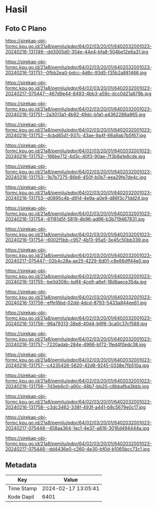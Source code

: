 # Hasil

## Foto C Plano

https://sirekap-obj-formc.kpu.go.id/21a8/pemilu/pdpr/64/02/03/20/01/6402032001023-20240216-131749--dd3005d0-354e-44e4-bfa8-504be12e6a31.jpg

https://sirekap-obj-formc.kpu.go.id/21a8/pemilu/pdpr/64/02/03/20/01/6402032001023-20240216-131751--0fbb2ea0-bdcc-4d6c-93d5-f35b2a881466.jpg

https://sirekap-obj-formc.kpu.go.id/21a8/pemilu/pdpr/64/02/03/20/01/6402032001023-20240217-075447--467d9e44-8493-4bb3-a59c-dcc0d21a679b.jpg

https://sirekap-obj-formc.kpu.go.id/21a8/pemilu/pdpr/64/02/03/20/01/6402032001023-20240216-131751--2a3013a1-4b92-49dc-b1a1-a4362286a965.jpg

https://sirekap-obj-formc.kpu.go.id/21a8/pemilu/pdpr/64/02/03/20/01/6402032001023-20240216-131752--4cbd65d1-937c-43ae-9a4f-66a9ab7b5f67.jpg

https://sirekap-obj-formc.kpu.go.id/21a8/pemilu/pdpr/64/02/03/20/01/6402032001023-20240216-131752--166be712-4d3c-40f3-90ae-7f3b8a1e8cde.jpg

https://sirekap-obj-formc.kpu.go.id/21a8/pemilu/pdpr/64/02/03/20/01/6402032001023-20240216-131753--1b7b7275-86b6-450f-b0b7-eea29fe7de4c.jpg

https://sirekap-obj-formc.kpu.go.id/21a8/pemilu/pdpr/64/02/03/20/01/6402032001023-20240216-131753--d0895c4b-d914-4e9a-a0e9-d86f3c71dd24.jpg

https://sirekap-obj-formc.kpu.go.id/21a8/pemilu/pdpr/64/02/03/20/01/6402032001023-20240216-131754--61181d5f-5819-4b96-ad96-b3b719467831.jpg

https://sirekap-obj-formc.kpu.go.id/21a8/pemilu/pdpr/64/02/03/20/01/6402032001023-20240216-131754--6002f5bb-c957-4b13-95a5-3e45c50bb339.jpg

https://sirekap-obj-formc.kpu.go.id/21a8/pemilu/pdpr/64/02/03/20/01/6402032001023-20240217-075447--02b4c28a-ae25-4229-8d01-c8e66dff44e0.jpg

https://sirekap-obj-formc.kpu.go.id/21a8/pemilu/pdpr/64/02/03/20/01/6402032001023-20240216-131755--be0d308c-bdf4-4ce9-a6ef-18d6aece35da.jpg

https://sirekap-obj-formc.kpu.go.id/21a8/pemilu/pdpr/64/02/03/20/01/6402032001023-20240216-131756--effe16bd-02dd-4dcd-8793-5433a844ee61.jpg

https://sirekap-obj-formc.kpu.go.id/21a8/pemilu/pdpr/64/02/03/20/01/6402032001023-20240216-131756--96a79313-38e8-40d4-b6f6-3ca0c37cf588.jpg

https://sirekap-obj-formc.kpu.go.id/21a8/pemilu/pdpr/64/02/03/20/01/6402032001023-20240216-131757--7220adab-284e-4966-bf72-1fed4f0edc38.jpg

https://sirekap-obj-formc.kpu.go.id/21a8/pemilu/pdpr/64/02/03/20/01/6402032001023-20240216-131757--c4235426-5620-42d8-9245-0338e7fb510a.jpg

https://sirekap-obj-formc.kpu.go.id/21a8/pemilu/pdpr/64/02/03/20/01/6402032001023-20240216-131758--7d3eb6c0-a90c-48b7-bb20-c8bbafba3bbb.jpg

https://sirekap-obj-formc.kpu.go.id/21a8/pemilu/pdpr/64/02/03/20/01/6402032001023-20240216-131758--c3dc3462-338f-493f-a441-b8c5679e0c17.jpg

https://sirekap-obj-formc.kpu.go.id/21a8/pemilu/pdpr/64/02/03/20/01/6402032001023-20240217-075448--458aa364-1ec1-4e37-a816-3016d494444a.jpg

https://sirekap-obj-formc.kpu.go.id/21a8/pemilu/pdpr/64/02/03/20/01/6402032001023-20240217-075446--dd4436e0-c260-4e30-bf0d-b1065bcc73c1.jpg


## Metadata

| Key        | Value               |
| ---------- | ------------------- |
| Time Stamp | 2024-02-17 13:05:41 |
| Kode Dapil | 6401                |



